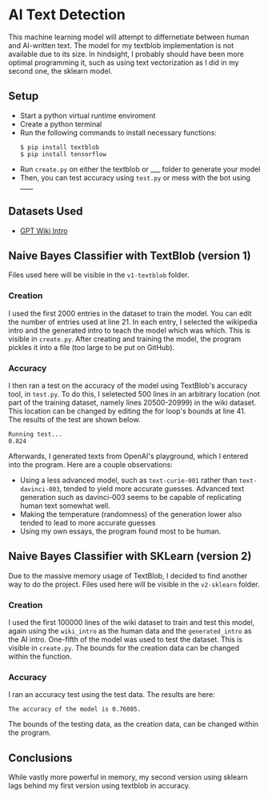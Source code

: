 # AI Text Detection
This machine learning model will attempt to differnetiate between human and AI-written text. The model for my textblob implementation is not available due to its size. In hindsight, I probably should have been more optimal programming it, such as using text vectorization as I did in my second one, the sklearn model.

## Setup
- Start a python virtual runtime enviroment
- Create a python terminal
- Run the following commands to install necessary functions:
    ```
    $ pip install textblob
    $ pip install tensorflow
    ```
- Run `create.py` on either the textblob or ___ folder to generate your model
- Then, you can test accuracy using `test.py` or mess with the bot using ____

## Datasets Used
- [GPT Wiki Intro](https://huggingface.co/datasets/aadityaubhat/GPT-wiki-intro)


## Naive Bayes Classifier with TextBlob (version 1)

Files used here will be visible in the `v1-textblob` folder.

### Creation
I used the first 2000 entries in the dataset to train the model. You can edit the number of entries used at line 21. In each entry, I selected the wikipedia intro and the generated intro to teach the model which was which. This is visible in `create.py`. After creating and training the model, the program pickles it into a file (too large to be put on GitHub).

### Accuracy
I then ran a test on the accuracy of the model using TextBlob's accuracy tool, in `test.py`. To do this, I seletected 500 lines in an arbitrary location (not part of the training dataset, namely lines 20500-20999) in the wiki dataset. This location can be changed by editing the for loop's bounds at line 41. The results of the test are shown below. 

```
Running test...
0.824
```

Afterwards, I generated texts from OpenAI's playground, which I entered into the program. Here are a couple observations:
- Using a less advanced model, such as `text-curie-001` rather than `text-davinci-003`, tended to yield more accurate guesses. Advanced text generation such as davinci-003 seems to be capable of replicating human text somewhat well.
- Making the temperature (randomness) of the generation lower also tended to lead to more accurate guesses
- Using my own essays, the program found most to be human.

## Naive Bayes Classifier with SKLearn (version 2)

Due to the massive memory usage of TextBlob, I decided to find another way to do the project. Files used here will be visible in the `v2-sklearn` folder.

### Creation
I used the first 100000 lines of the wiki dataset to train and test this model, again using the `wiki_intro` as the human data and the `generated_intro` as the AI intro. One-fifth of the model was used to test the dataset. This is visible in `create.py`. The bounds for the creation data can be changed within the function.

### Accuracy
I ran an accuracy test using the test data. The results are here:
```
The accuracy of the model is 0.76085.
```
The bounds of the testing data, as the creation data, can be changed within the program.

## Conclusions
While vastly more powerful in memory, my second version using sklearn lags behind my first version using textblob in accuracy.
